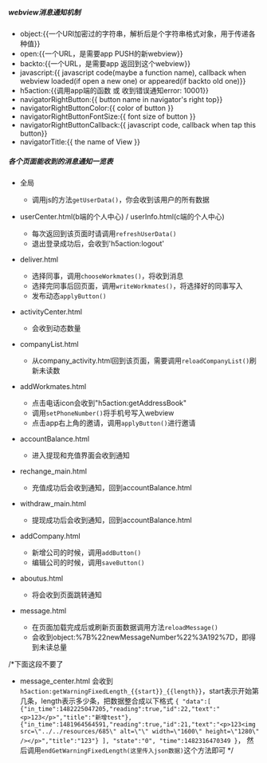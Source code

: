 ##### webview消息通知机制
- object:{{一个URI加密过的字符串，解析后是个字符串格式对象，用于传递各种值}}
- open:{{一个URL，是需要app PUSH的新webview}}
- backto:{{一个URL，是需要app 返回到这个webview}}
- javascript:{{ javascript code(maybe a function name), callback when webview loaded(if open a new one) or appeared(if backto old one)}}
- h5action:{{调用app端的函数 或 收到错误通知error: 10001}}
- navigatorRightButton:{{ button name in navigator's right top}}
- navigatorRightButtonColor:{{ color of button }}
- navigatorRightButtonFontSize:{{ font size of button }}
- navigatorRightButtonCallback:{{ javascript code, callback when tap this button}}
- navigatorTitle:{{ the name of View }}


##### 各个页面能收到的消息通知一览表
- 全局
	- 调用js的方法`getUserData()`，你会收到该用户的所有数据

- userCenter.html(b端的个人中心) / userInfo.html(c端的个人中心)
	- 每次返回到该页面时请调用`refreshUserData()`
	- 退出登录成功后，会收到'h5action:logout'

- deliver.html 
	- 选择同事，调用`chooseWorkmates()`，将收到消息
	- 选择完同事后回页面，调用`writeWorkmates()`，将选择好的同事写入
	- 发布动态`applyButton()`

- activityCenter.html
	- 会收到动态数量

- companyList.html
	- 从company_activity.html回到该页面，需要调用`reloadCompanyList()`刷新未读数

- addWorkmates.html
	- 点击电话icon会收到"h5action:getAddressBook"
	- 调用`setPhoneNumber()`将手机号写入webview
	- 点击app右上角的邀请，调用`applyButton()`进行邀请

- accountBalance.html
	- 进入提现和充值界面会收到通知

- rechange_main.html
	- 充值成功后会收到通知，回到accountBalance.html

- withdraw_main.html
	- 提现成功后会收到通知，回到accountBalance.html

- addCompany.html
	- 新增公司的时候，调用`addButton()`
	- 编辑公司的时候，调用`saveButton()`

- aboutus.html
	- 将会收到页面跳转通知

- message.html
	- 在页面加载完成后或刷新页面数据调用方法`reloadMessage()`
	- 会收到object:%7B%22newMessageNumber%22%3A192%7D，即得到未读总量

/*下面这段不要了
- message_center.html
	会收到`h5action:getWarningFixedLength_{{start}}_{{length}}`，start表示开始第几条，length表示多少条，把数据整合成以下格式
`{
	"data":[
		{"in_time":1482225047205,"reading":true,"id":22,"text":"<p>123</p>","title":"新增test"},
		{"in_time":1481964564591,"reading":true,"id":21,"text":"<p>123<img src=\"../../resources/685\" alt=\"\" width=\"1600\" height=\"1280\" /></p>","title":"123"}
	],
	"state":"0",
	"time":1482316470349
}`，
然后调用`endGetWarningFixedLength(这里传入json数据)`这个方法即可
*/








